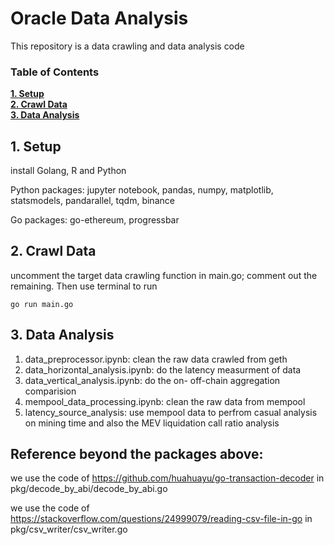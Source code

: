 # Oracle Data Analysis

This repository is a data crawling and data analysis code

### Table of Contents
**[1. Setup](#1-setup)**<br>
**[2. Crawl Data](#2-crawl-data)**<br>
**[3. Data Analysis](#3-data-analysis)**<br>


## 1. Setup

install Golang, R and Python


Python packages: jupyter notebook, pandas, numpy, matplotlib, statsmodels, pandarallel, tqdm, binance

Go packages: go-ethereum, progressbar


## 2. Crawl Data

uncomment the target data crawling function in main.go; comment out the remaining. Then use terminal to run
```
go run main.go
```

## 3. Data Analysis


1. data_preprocessor.ipynb: clean the raw data crawled from geth
2. data_horizontal_analysis.ipynb: do the latency measurment of data
3. data_vertical_analysis.ipynb: do the on- off-chain aggregation comparision
4. mempool_data_processing.ipynb: clean the raw data from mempool
5. latency_source_analysis: use mempool data to perfrom casual analysis on mining time and also the MEV liquidation call ratio analysis

## Reference beyond the packages above:

we use the code of https://github.com/huahuayu/go-transaction-decoder in pkg/decode_by_abi/decode_by_abi.go

we use the code of https://stackoverflow.com/questions/24999079/reading-csv-file-in-go in pkg/csv_writer/csv_writer.go
